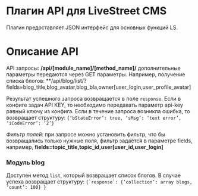 Плагин API для LiveStreet CMS
=========================

Плагин предоставляет JSON интерфейс для основных функций LS.

# Описание API

API запросы: **/api/[module_name]/[method_name]/**  дополнительные параметры передаются через GET параметры.
Например, получение списка блогов: **/api/blog/list/?fields=blog_title,blog_avatar,blog_bla,owner[user_login,user_profile_avatar]

Результат успешного запроса возвращается в поле ``response``. Если в конфиге задач API KEY, то необходимо передавать параметр api-key равный ключу из конфига.
Если в течение запроса возникла ошибка, то возвращает структуру:
``{‘bStateError’: true, ‘sMsg’: ‘text error’, ‘iCodeError’: ‘2’}``

*Фильтр полей:* при запросе можно установить фильтр, что бы возвращались только нужные поля, фильтр задаётся в параметре fields, например,  **fields=topic_title,topic_id,user[user_id,user_login]**

### Модуль blog
Доступен метод ``list``, который возвращает список блогов.
В случае успеха возвращает структуру:
``{`response`: {‘collection’: array blogs, ‘count’: 100} }``
